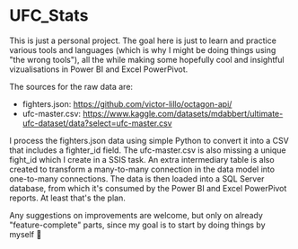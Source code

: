 # UFC_Stats

This is just a personal project. The goal here is just to learn and practice various tools and languages (which is why I might be doing things using "the wrong tools"), all the while making some hopefully cool and insightful vizualisations in Power BI and Excel PowerPivot.

The sources for the raw data are:

* fighters.json: https://github.com/victor-lillo/octagon-api/
* ufc-master.csv: https://www.kaggle.com/datasets/mdabbert/ultimate-ufc-dataset/data?select=ufc-master.csv

I process the fighters.json data using simple Python to convert it into a CSV that includes a fighter_id field. The ufc-master.csv is also missing a unique fight_id which I create in a SSIS task. An extra intermediary table is also created to transform a many-to-many connection in the data model into one-to-many connections. The data is then loaded into a SQL Server database, from which it's consumed by the Power BI and Excel PowerPivot reports. At least that's the plan.

Any suggestions on improvements are welcome, but only on already "feature-complete" parts, since my goal is to start by doing things by myself 🏻
